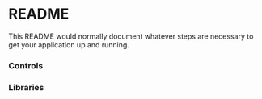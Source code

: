 # README #

This README would normally document whatever steps are necessary to get your application up and running.

### Controls ###


### Libraries ###